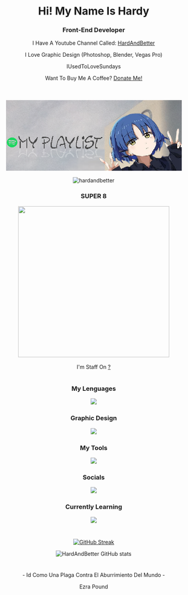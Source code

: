 <h1></h1>
<h1 align="center">Hi! My Name Is Hardy</h1>
<h3 align="center">Front-End Developer</h3>
<p align="center">I Have A Youtube Channel Called: <a href="www.youtube.com/@HardAndBetter" target="_blank">HardAndBetter</a></p>
<p align="center">I Love Graphic Design (Photoshop, Blender, Vegas Pro)</p>
<p align="center">IUsedToLoveSundays</p>
<p align="center">Want To Buy Me A Coffee? <a href="https://ko-fi.com/hardandbetter" target="_blank">Donate Me!</a></p>

 <div align="center" style="margin-top: 50px;">
        <a href="https://open.spotify.com/playlist/2IkzPQMnuKQsqKHeCmtBYn?si=53cb40a24fb34722" target="_blank" rel="noopener noreferrer">
            <img src="https://raw.githubusercontent.com/HardAndBetter/HardAndBetter/refs/heads/main/Banner1.png" 
                 alt="Spotify Playlist Banner" style="max-width: 100%; height: auto;">
        </a>
    </div>
<p align="center">
  <img src="https://komarev.com/ghpvc/?username=hardandbetter&label=Profile%20views&color=0e75b6&style=flat" alt="hardandbetter" />
<h3 align="center">SUPER 8</h3>

<p align="center">
  <img src="https://i.scdn.co/image/ab67616d0000b27361cd919cf24eee4e4153c177" href="https://open.spotify.com/intl-es/track/2phdCylIBc8WjK7llBajFi?si=2c698e62658c4ff4" width="400" height="400"/>
</p>
<p align="center">I'm Staff On <a href="amazon.com" target="_blank">?</a></p>
<h1></h1>

<h3 align="center">My Lenguages</h3>
<p align="center">
  <a href="https://skillicons.dev">
    <img src="https://skillicons.dev/icons?i=html,css,js" />
  </a>
</p>

<h3 align="center">Graphic Design</h3>
<p align="center">
  <a href="https://skillicons.dev">
    <img src="https://skillicons.dev/icons?i=ps,pr,blender" />
  </a>
</p>

<h3 align="center">My Tools</h3>
<p align="center">
  <a href="https://skillicons.dev">
    <img src="https://skillicons.dev/icons?i=visualstudio,vscode,arduino,raspberrypi,unity,github,git,windows,apple" />
  </a>
</p>

<h3 align="center">Socials</h3>
<p align="center">
  <a href="https://skillicons.dev">
    <img src="https://skillicons.dev/icons?i=discord,instagram,twitter" />
  </a>
</p>

<h3 align="center">Currently Learning</h3>
<p align="center">
  <a href="https://skillicons.dev">
    <img src="https://skillicons.dev/icons?i=java" />
  </a>
</p>
<h1></h1>


<div align="center">
        <a href="https://git.io/streak-stats">
            <img src="https://streak-stats.demolab.com?user=HardAndBetter&theme=synthwave&hide_border=true&border_radius=5&short_numbers=true" alt="GitHub Streak">
        </a>
    </div>

<p align="center">
  <img src="https://github-readme-stats.vercel.app/api?username=HardAndBetter&show_icons=true&theme=radical&hide_border=true" alt="HardAndBetter GitHub stats">
</p>
<h1></h1>
<p align="center">- Id Como Una Plaga Contra El Aburrimiento Del Mundo -</p>
<p align="center">Ezra Pound</p>
<h1></h1>

